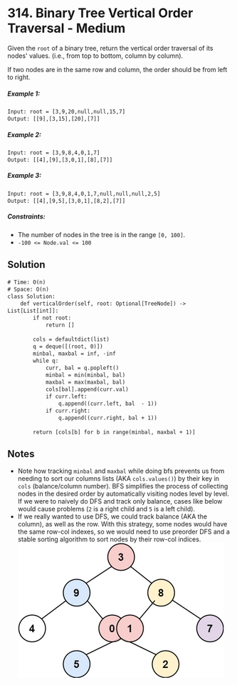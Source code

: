 # 314. Binary Tree Vertical Order Traversal - Medium

Given the `root` of a binary tree, return the vertical order traversal of its nodes' values. (i.e., from top to bottom, column by column).

If two nodes are in the same row and column, the order should be from left to right.

##### Example 1:

```
Input: root = [3,9,20,null,null,15,7]
Output: [[9],[3,15],[20],[7]]
```

##### Example 2:

```
Input: root = [3,9,8,4,0,1,7]
Output: [[4],[9],[3,0,1],[8],[7]]
```

##### Example 3:

```
Input: root = [3,9,8,4,0,1,7,null,null,null,2,5]
Output: [[4],[9,5],[3,0,1],[8,2],[7]]
```

##### Constraints:

- The number of nodes in the tree is in the range `[0, 100]`.
- `-100 <= Node.val <= 100`

## Solution

```
# Time: O(n)
# Space: O(n)
class Solution:
    def verticalOrder(self, root: Optional[TreeNode]) -> List[List[int]]:
        if not root:
            return []
        
        cols = defaultdict(list)
        q = deque([(root, 0)])
        minbal, maxbal = inf, -inf
        while q:
            curr, bal = q.popleft()
            minbal = min(minbal, bal)
            maxbal = max(maxbal, bal)
            cols[bal].append(curr.val)
            if curr.left:
                q.append((curr.left, bal  - 1))
            if curr.right:
                q.append((curr.right, bal + 1))
        
        return [cols[b] for b in range(minbal, maxbal + 1)]
```

## Notes
- Note how tracking `minbal` and `maxbal` while doing bfs prevents us from needing to sort our columns lists (AKA `cols.values()`) by their key in `cols` (balance/column number). BFS simplifies the process of collecting nodes in the desired order by automatically visiting nodes level by level. If we were to naively do DFS and track only balance, cases like below would cause problems (`2` is a right child and `5` is a left child). 
- If we really wanted to use DFS, we could track balance (AKA the column), as well as the row. With this strategy, some nodes would have the same row-col indexes, so we would need to use preorder DFS and a stable sorting algorithm to sort nodes by their row-col indices.
![](../assets/vtree2.jpg)